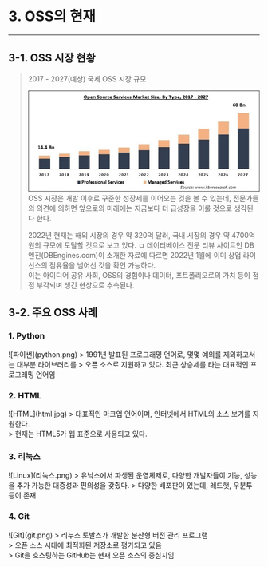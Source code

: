 <h1>3. OSS의 현재</h1>

---

<h2>3-1. OSS 시장 현황</h2>

> 2017 - 2027(예상) 국제 OSS 시장 규모
> 
>![ossMS](OSSMS.jpg)
> OSS 시장은 개발 이후로 꾸준한 성장세를 이어오는 것을 볼 수 있는데,
> 전문가들의 의견에 의하면 앞으로의 미래에는 지금보다 더 급성장을 이룰 것으로 생각된다 한다.<br>
> 
> 2022년 현재는 해외 시장의 경우 약 320억 달러, 국내 시장의 경우 약 4700억 원의 규모에 도달할 것으로 보고 있다.
ㅁ
> 데이터베이스 전문 리뷰 사이트인 DB엔진(DBEngines.com)이 소개한 자료에 따르면 
> 2022년 1월에 이미 상업 라이선스의 점유율을 넘어선 것을 확인 가능하다. <br>
> 이는 아이디어 공유 사회, OSS의 경험이나 데이터, 포트폴리오로의 가치 등이 점점 부각되며 생긴 현상으로 추측된다.

<h2>3-2. 주요 OSS 사례</h2>

<h3>1. Python</h3>
![파이썬](python.png)
> 1991년 발표된 프로그래밍 언어로, 몇몇 예외를 제외하고서는 대부분 라이브러리를
> 오픈 소스로 지원하고 있다. 최근 상승세를 타는 대표적인 프로그래밍 언어임

<h3>2. HTML</h3>
![HTML](html.jpg)
> 대표적인 마크업 언어이며, 인터넷에서 HTML의 소스 보기를 지원한다.<br>
> 현재는 HTML5가 웹 표준으로 사용되고 있다.

<h3>3. 리눅스</h3>
![Linux](리눅스.png)
> 유닉스에서 파생된 운영체제로, 다양한 개발자들이 기능, 성능을 추가 가능한 대중성과 편의성을 갖췄다.
> 다양한 배포판이 있는데, 레드햇, 우분투 등이 존재

<h3>4. Git</h3>
![Git](git.png)
> 리누스 토발스가 개발한 분산형 버전 관리 프로그램<br>
> 오픈 소스 시대에 최적화된 저장소로 평가되고 있음<br>
> Git을 호스팅하는 GitHub는 현재 오픈 소스의 중심지임